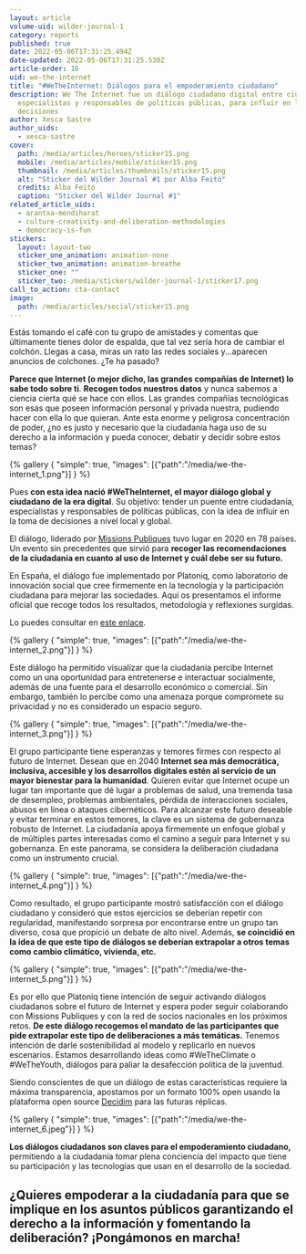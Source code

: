 ```yaml
---
layout: article
volume-uid: wilder-journal-1
category: reports
published: true
date: 2022-05-06T17:31:25.494Z
date-updated: 2022-05-06T17:31:25.530Z
article-order: 16
uid: we-the-internet
title: "#WeTheInternet: Diálogos para el empoderamiento ciudadano"
description: We The Internet fue un diálogo ciudadano digital entre ciudadanía,
  especialistas y responsables de políticas públicas, para influir en la toma de
  decisiones
author: Xesca Sastre
author_uids:
  - xesca-sastre
cover:
  path: /media/articles/heroes/sticker15.png
  mobile: /media/articles/mobile/sticker15.png
  thumbnail: /media/articles/thumbnails/sticker15.png
  alt: "Sticker del Wilder Journal #1 por Alba Feitó"
  credits: Alba Feitó
  caption: "Sticker del Wilder Journal #1"
related_article_uids:
  - arantxa-mendiharat
  - culture-creativity-and-deliberation-methodologies
  - democracy-is-fun
stickers:
  layout: layout-two
  sticker_one_animation: animation-none
  sticker_two_animation: animation-breathe
  sticker_one: ""
  sticker_two: /media/stickers/wilder-journal-1/sticker17.png
call_to_action: cta-contact
image:
  path: /media/articles/social/sticker15.png
---
```

Estás tomando el café con tu grupo de amistades y comentas que últimamente tienes dolor de espalda, que tal vez sería hora de cambiar el colchón. Llegas a casa, miras un rato las redes sociales y...aparecen anuncios de colchones. ¿Te ha pasado?

**Parece que Internet (o mejor dicho, las grandes compañías de Internet) lo sabe todo sobre ti**. **Recogen todos nuestros datos** y nunca sabemos a ciencia cierta qué se hace con ellos. Las grandes compañías tecnológicas son esas que poseen información personal y privada nuestra, pudiendo hacer con ella lo que quieran. Ante esta enorme y peligrosa concentración de poder, ¿no es justo y necesario que la ciudadanía haga uso de su derecho a la información y pueda conocer, debatir y decidir sobre estos temas?

{% gallery { "simple": true, "images": [{"path":"/media/we-the-internet_1.png"}] } %}

Pues **con esta idea nació #WeTheInternet, el mayor diálogo global y ciudadano de la era digital**. Su objetivo: tender un puente entre ciudadanía, especialistas y responsables de políticas públicas, con la idea de influir en la toma de decisiones a nivel local y global.

El diálogo, liderado por [Missions Publiques](https://missionspubliques.org/?lang=en) tuvo lugar en 2020 en 78 países. Un evento sin precedentes que sirvió para **recoger las recomendaciones de la ciudadanía en cuanto al uso de Internet y cuál debe ser su futuro.**

En España, el diálogo fue implementado por Platoniq, como laboratorio de innovación social que cree firmemente en la tecnología y la participación ciudadana para mejorar las sociedades. Aquí os presentamos el informe oficial que recoge todos los resultados, metodología y reflexiones surgidas.

Lo puedes consultar en [este enlace](https://wetheinternet.platoniq.net/uploads/decidim/attachment/file/92/WTI-report-ES_v1_compressed.pdf).

{% gallery { "simple": true, "images": [{"path":"/media/we-the-internet_2.png"}] } %}

Este diálogo ha permitido visualizar que la ciudadanía percibe Internet como un una oportunidad para entretenerse e interactuar socialmente, además de una fuente para el desarrollo económico o comercial. Sin embargo, también lo percibe como una amenaza porque compromete su privacidad y no es considerado un espacio seguro.

{% gallery { "simple": true, "images": [{"path":"/media/we-the-internet_3.png"}] } %}

El grupo participante tiene esperanzas y temores firmes con respecto al futuro de Internet. Desean que en 2040 **Internet sea más democrática, inclusiva, accesible y los desarrollos digitales estén al servicio de un mayor bienestar para la humanidad**. Quieren evitar que Internet ocupe un lugar tan importante que dé lugar a problemas de salud, una tremenda tasa de desempleo, problemas ambientales, pérdida de interacciones sociales, abusos en línea o ataques cibernéticos. Para alcanzar este futuro deseable y evitar terminar en estos temores, la clave es un sistema de gobernanza robusto de Internet. La ciudadanía apoya firmemente un enfoque global y de múltiples partes interesadas como el camino a seguir para Internet y su gobernanza. En este panorama, se considera la deliberación ciudadana como un instrumento crucial.

{% gallery { "simple": true, "images": [{"path":"/media/we-the-internet_4.png"}] } %}

Como resultado, el grupo participante mostró satisfacción con el diálogo ciudadano y consideró que estos ejercicios se deberían repetir con regularidad, manifestando sorpresa por encontrarse entre un grupo tan diverso, cosa que propició un debate de alto nivel. Además, **se coincidió en la idea de que este tipo de diálogos se deberían extrapolar a otros temas como cambio climático, vivienda, etc.**

{% gallery { "simple": true, "images": [{"path":"/media/we-the-internet_5.png"}] } %}

Es por ello que Platoniq tiene intención de seguir activando diálogos ciudadanos sobre el futuro de Internet y espera poder seguir colaborando con Missions Publiques y con la red de socios nacionales en los próximos retos. **De este diálogo recogemos el mandato de las participantes que pide extrapolar este tipo de deliberaciones a más temáticas.** Tenemos intención de darle sostenibilidad al modelo y replicarlo en nuevos escenarios. Estamos desarrollando ideas como #WeTheClimate o #WeTheYouth, diálogos para paliar la desafección política de la juventud.

Siendo conscientes de que un diálogo de estas características requiere la máxima transparencia, apostamos por un formato 100% open usando la plataforma open source [Decidim](https://decidim.org/) para las futuras réplicas.

{% gallery { "simple": true, "images": [{"path":"/media/we-the-internet_6.jpeg"}] } %}

**Los diálogos ciudadanos son claves para el empoderamiento ciudadano,** permitiendo a la ciudadanía tomar plena conciencia del impacto que tiene su participación y las tecnologías que usan en el desarrollo de la sociedad.

## **¿Quieres** **empoderar a la ciudadanía** para que se implique en los asuntos públicos garantizando el derecho a la información y fomentando la deliberación? **¡Pongámonos en marcha!**
